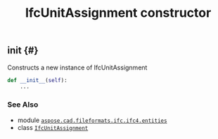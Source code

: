 ﻿---
title: IfcUnitAssignment constructor
second_title: Aspose.CAD for Python via .NET API References
description: 
type: docs
weight: 10
url: /python-net/aspose.cad.fileformats.ifc.ifc4.entities/ifcunitassignment/__init__/
is_root: false
---

## __init__ {#}

Constructs a new instance of IfcUnitAssignment



```python
def __init__(self):
    ...
```





### See Also
* module [`aspose.cad.fileformats.ifc.ifc4.entities`](../../)
* class [`IfcUnitAssignment`](/cad/python-net/aspose.cad.fileformats.ifc.ifc4.entities/ifcunitassignment)
